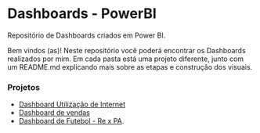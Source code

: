 # Dashboards - PowerBI
Repositório de Dashboards criados em Power BI.

Bem vindos (as)! Neste repositório você poderá encontrar os Dashboards realizados por mim. 
Em cada pasta está uma projeto diferente, junto com um README.md explicando mais sobre as etapas e construção dos visuais.

### Projetos
- [Dashboard Utilização de Internet](https://github.com/cibelenay/dashboar-powerBI/tree/main/Acesso%20a%20Internet)
- [Dashboard de vendas](https://github.com/cibelenay/dashboar-powerBI/tree/main/Vendas)
- [Dashboard de Futebol -  Re x PA](https://github.com/cibelenay/dashboar-powerBI/tree/main/Futebol).
